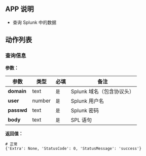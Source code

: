 ## APP 说明

- 查询 Splunk 中的数据

## 动作列表

### 查询信息

**参数：**

|  参数   | 类型  |  必填   |  备注  |
|  ----  | ----  |  ----  |  ----  |
| **domain**  | text | `是` | Splunk 域名（包含协议头） |
| **user**  | number | `是` | Splunk 用户名 |
| **passwd**  | text | `是` | Splunk 密码 |
| **body**  | text | `是` | SPL 语句 |

**返回值：**

```
# 正常
{'Extra': None, 'StatusCode': 0, 'StatusMessage': 'success'}
```